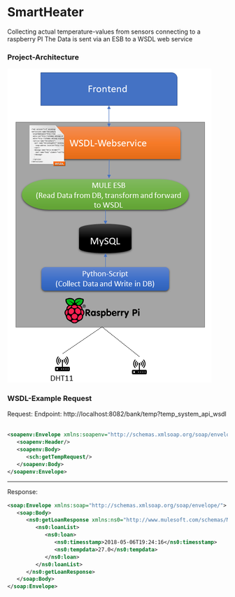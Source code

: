 # SmartHeater 

Collecting actual temperature-values from sensors connecting to a raspberry PI 
The Data is sent via an ESB to a WSDL web service

### Project-Architecture
![alt text](https://github.com/gandhi187/SmartHeater/blob/master/Pr%C3%A4sentation1.png "Architecture")


### WSDL-Example Request

Request:
Endpoint: http://localhost:8082/bank/temp?temp_system_api_wsdl


```xml

<soapenv:Envelope xmlns:soapenv="http://schemas.xmlsoap.org/soap/envelope/" xmlns:sch="http://www.mulesoft.com/schemas/Mule/Schema.xsd">
   <soapenv:Header/>
   <soapenv:Body>
      <sch:getTempRequest/>
   </soapenv:Body>
</soapenv:Envelope>
```
---

Response:

```xml
<soap:Envelope xmlns:soap="http://schemas.xmlsoap.org/soap/envelope/">
   <soap:Body>
      <ns0:getLoanResponse xmlns:ns0="http://www.mulesoft.com/schemas/Mule/Schema.xsd">
         <ns0:loanList>
            <ns0:loan>
               <ns0:timesstamp>2018-05-06T19:24:16</ns0:timesstamp>
               <ns0:tempdata>27.0</ns0:tempdata>
            </ns0:loan>
         </ns0:loanList>
      </ns0:getLoanResponse>
   </soap:Body>
</soap:Envelope>
```


